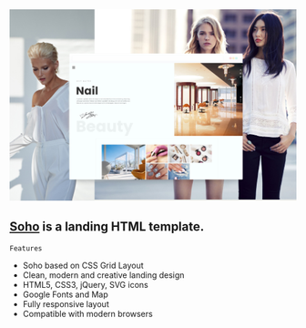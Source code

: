 
<img src="preview/view.jpg">

## [Soho](https://sohoo.vercel.app/) is a landing HTML template. ##


```
Features
```

- Soho based on CSS Grid Layout
- Clean, modern and creative landing design
- HTML5, CSS3, jQuery, SVG icons 
- Google Fonts and Map
- Fully responsive layout
- Compatible with modern browsers
